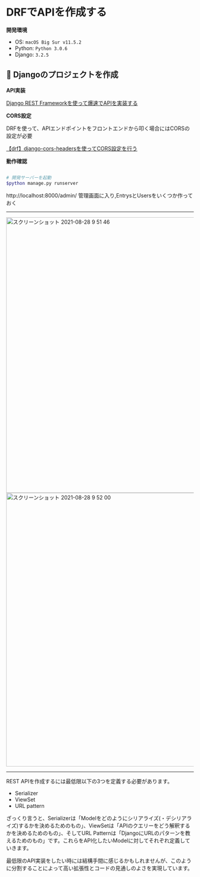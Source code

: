 # DRFでAPIを作成する
  __開発環境__

* OS: `macOS Big Sur v11.5.2`
* Python: `Python 3.0.6`
* Django: `3.2.5`

## :horse: Djangoのプロジェクトを作成

  __API実装__

[Django REST Frameworkを使って爆速でAPIを実装する](https://qiita.com/kimihiro_n/items/86e0a9e619720e57ecd8)

__CORS設定__

DRFを使って、APIエンドポイントをフロントエンドから叩く場合にはCORSの設定が必要

[【drf】django-cors-headersを使ってCORS設定を行う](https://self-methods.com/drf-cors-headers/)


__動作確認__

```bash

# 開発サーバーを起動
$python manage.py runserver

```


http://localhost:8000/admin/
管理画面に入り,EntrysとUsersをいくつか作っておく


-----

<img width="739" alt="スクリーンショット 2021-08-28 9 51 46" src="https://user-images.githubusercontent.com/84751550/131200964-69ea9e5a-1697-48ed-92dd-153927740112.png">

<img width="734" alt="スクリーンショット 2021-08-28 9 52 00" src="https://user-images.githubusercontent.com/84751550/131200967-238bbd44-c0ca-4de0-a146-40f294a856e0.png">



-----

REST APIを作成するには最低限以下の3つを定義する必要があります。

 - Serializer
 - ViewSet
 - URL pattern

ざっくり言うと、Serializerは「Modelをどのようにシリアライズ(・デシリアライズ)するかを決めるためのもの」、ViewSetは「APIのクエリーをどう解釈するかを決めるためのもの」、そしてURL Patternは「DjangoにURLのパターンを教えるためのもの」です。これらをAPI化したいModelに対してそれぞれ定義していきます。

最低限のAPI実装をしたい時には結構手間に感じるかもしれませんが、このように分割することによって高い拡張性とコードの見通しのよさを実現しています。
